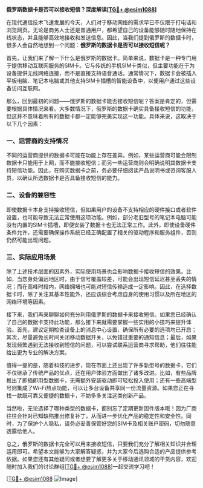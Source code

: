**俄罗斯数据卡是否可以接收短信？深度解读[[TG💪+ @esim1088](https://t.me/s/esim1088)]**

在现代通信技术飞速发展的今天，人们对于移动网络的需求早已不仅限于打电话和浏览网页。无论是商务人士还是普通用户，都希望自己的设备能够随时随地保持在线状态，并且能够高效地接收和发送信息。因此，当我们提到俄罗斯的数据卡时，很多人会自然地想到一个问题：**俄罗斯的数据卡是否可以接收短信呢？**

首先，让我们来了解一下什么是俄罗斯的数据卡。简单来说，数据卡是一种专门用于提供移动互联网服务的SIM卡。它与传统的手机SIM卡类似，但主要功能在于为设备提供无线网络连接，而不是直接支持语音通话。通常情况下，数据卡会被插入平板电脑、笔记本电脑或其他支持SIM卡插槽的智能设备中，以便用户通过这些设备访问互联网。

那么，回到最初的问题——俄罗斯的数据卡能否接收短信呢？答案是肯定的，但需要根据具体情况来看。大多数情况下，俄罗斯的数据卡确实具备接收短信的功能，但这并不意味着所有的数据卡都一定能够完美实现这一功能。具体来说，这取决于以下几个因素：

### 一、运营商的支持情况

不同的运营商提供的数据卡可能在功能上存在差异。例如，某些运营商可能会限制数据卡只能用于上网，而不能接收短信；而另一些运营商则会明确说明其数据卡支持短信功能。因此，在购买数据卡之前，务必要仔细阅读产品说明书或咨询客服人员，以确认所选数据卡是否具备接收短信的能力。

### 二、设备的兼容性

即使数据卡本身支持接收短信，但如果用户的设备不支持相应的硬件接口或者软件设置，也可能导致无法正常使用这项功能。例如，部分老旧型号的笔记本电脑可能没有内置的SIM卡插槽，即便安装了数据卡也无法正常工作。此外，即使设备硬件条件允许，还需要确保操作系统已经正确配置了相关的驱动程序和服务组件，否则仍然可能出现问题。

### 三、实际应用场景

除了上述技术层面的因素外，实际使用场景也会影响数据卡接收短信的效果。比如，当您身处偏远地区时，由于信号覆盖较差，可能会出现短信延迟甚至丢失的情况；而在高峰时段内，网络拥堵也可能对短信传输造成一定影响。因此，在选择数据卡时，除了关注其基本性能外，还应该综合考虑自身的使用习惯以及所在地区的网络环境等因素。

接下来，我们再来聊聊如何充分利用俄罗斯的数据卡来接收短信。如果您已经确认了自己的数据卡支持此功能，那么接下来就需要掌握一些实用的小技巧来提升体验。首先，建议定期检查设备上的消息中心设置，确保所有必要的选项均已开启；其次，尽量避免长时间关闭移动数据开关，以免错过重要的通知信息；最后，如果发现频繁遇到无法接收到短信的问题，可以尝试联系运营商寻求帮助，他们往往能给出更为专业的解决方案。

值得一提的是，随着科技的进步，现在市面上还出现了许多新型号的数据卡，它们不仅继承了传统产品的优点，还在用户体验方面做出了诸多改进。比如，有些品牌推出了即插即用型数据卡，无需额外安装驱动即可轻松投入使用；还有一些高端型号则集成了Wi-Fi热点功能，可以让多台设备共享同一份流量资源。如果您正在寻找一款既可靠又便捷的数据卡，不妨多多关注这类创新产品。

当然啦，无论选择了哪种类型的数据卡，都别忘了定期更新固件版本哦！因为厂商往往会针对已知缺陷推出修复补丁，从而进一步优化产品的稳定性和安全性。同时，为了保护个人隐私，请务必妥善保管好您的SIM卡及相关账户密码，切勿随意透露给他人。

总之，俄罗斯的数据卡完全可以用来接收短信，只要我们充分了解相关知识并合理运用即可。希望本文能够为大家解答疑惑，并为大家今后选购合适的产品提供参考依据。如果您还有其他疑问或者想要了解更多关于移动通讯领域的干货内容，欢迎随时加入我们的讨论群组[[TG💪+ @esim1088](https://t.me/s/esim1088)]一起交流学习吧！

[[TG💪+ @esim1088](https://t.me/s/esim1088) ![Image](https://i.postimg.cc/4NQfJmqS/Snipaste-2025-05-13-00-14-12.png)]
